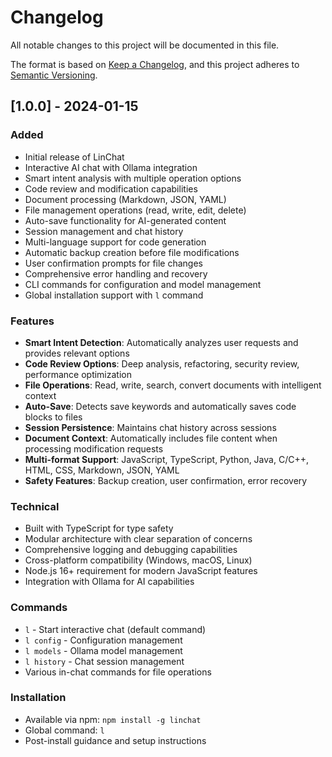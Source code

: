 # Changelog

All notable changes to this project will be documented in this file.

The format is based on [Keep a Changelog](https://keepachangelog.com/en/1.0.0/),
and this project adheres to [Semantic Versioning](https://semver.org/spec/v2.0.0.html).

## [1.0.0] - 2024-01-15

### Added
- Initial release of LinChat
- Interactive AI chat with Ollama integration
- Smart intent analysis with multiple operation options
- Code review and modification capabilities
- Document processing (Markdown, JSON, YAML)
- File management operations (read, write, edit, delete)
- Auto-save functionality for AI-generated content
- Session management and chat history
- Multi-language support for code generation
- Automatic backup creation before file modifications
- User confirmation prompts for file changes
- Comprehensive error handling and recovery
- CLI commands for configuration and model management
- Global installation support with `l` command

### Features
- **Smart Intent Detection**: Automatically analyzes user requests and provides relevant options
- **Code Review Options**: Deep analysis, refactoring, security review, performance optimization
- **File Operations**: Read, write, search, convert documents with intelligent context
- **Auto-Save**: Detects save keywords and automatically saves code blocks to files
- **Session Persistence**: Maintains chat history across sessions
- **Document Context**: Automatically includes file content when processing modification requests
- **Multi-format Support**: JavaScript, TypeScript, Python, Java, C/C++, HTML, CSS, Markdown, JSON, YAML
- **Safety Features**: Backup creation, user confirmation, error recovery

### Technical
- Built with TypeScript for type safety
- Modular architecture with clear separation of concerns
- Comprehensive logging and debugging capabilities
- Cross-platform compatibility (Windows, macOS, Linux)
- Node.js 16+ requirement for modern JavaScript features
- Integration with Ollama for AI capabilities

### Commands
- `l` - Start interactive chat (default command)
- `l config` - Configuration management
- `l models` - Ollama model management
- `l history` - Chat session management
- Various in-chat commands for file operations

### Installation
- Available via npm: `npm install -g linchat`
- Global command: `l`
- Post-install guidance and setup instructions